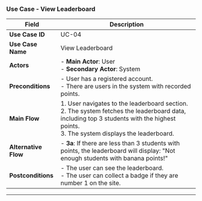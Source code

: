 ### Use Case - View Leaderboard

| **Field**            | **Description**                                                                                                                                                                           |
|----------------------|-------------------------------------------------------------------------------------------------------------------------------------------------------------------------------------------|
| **Use Case ID**      | UC-04                                                                                                                                                                                     |
| **Use Case Name**    | View Leaderboard                                                                                                                                                                          |
| **Actors**           | - **Main Actor**: User<br>- **Secondary Actor**: System                                                                                                                                   |
| **Preconditions**    | - User has a registered account.<br>- There are users in the system with recorded points.                                                                                                 |
| **Main Flow**        | 1. User navigates to the leaderboard section.<br>2. The system fetches the leaderboard data, including top 3 students with the highest points.<br>3. The system displays the leaderboard. |
| **Alternative Flow** | - **3a**: If there are less than 3 students with points, the leaderboard will display: "Not enough students with banana points!"                                                          |
| **Postconditions**   | - The user can see the leaderboard.<br>- The user can collect a badge if they are number 1 on the site.                                                                                   |

---